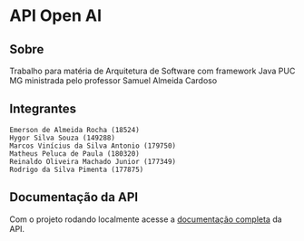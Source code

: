 # API Open AI

## Sobre

Trabalho para matéria de Arquitetura de Software com framework Java PUC MG ministrada pelo professor Samuel Almeida Cardoso


## Integrantes

```
Emerson de Almeida Rocha (18524)
Hygor Silva Souza (149288)
Marcos Vinícius da Silva Antonio (179750)
Matheus Peluca de Paula (180320)
Reinaldo Oliveira Machado Junior (177349)
Rodrigo da Silva Pimenta (177875)
```

## Documentação da API

Com o projeto rodando localmente acesse a [documentação completa](http://localhost:8080/api-documentation) da API. 


